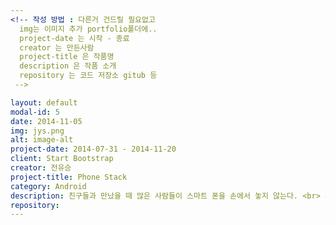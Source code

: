 ```yaml
---
<!-- 작성 방법 : 다른거 건드릴 필요없고
  img는 이미지 추가 portfolio폴더에..
  project-date 는 시작 - 종료
  creator 는 만든사람
  project-title 은 작품명
  description 은 작품 소개
  repository 는 코드 저장소 gitub 등
 -->

layout: default
modal-id: 5
date: 2014-11-05
img: jys.png
alt: image-alt
project-date: 2014-07-31 - 2014-11-20
client: Start Bootstrap
creator: 전유승
project-title: Phone Stack
category: Android
description: 친구들과 만났을 때 많은 사람들이 스마트 폰을 손에서 놓지 않는다. <br> 그래서 핸드폰의 기능들을 못 쓰게 하여 친구에게 집중할 수 있는 폰 잠금 어플을 생각하였다. <br> 추억을 위해 카메라는 사용할 수 있고 <br> 비상시를 대비해 전화도 사용할 수 있는 폰 잠금 어플이다.
repository:
---
```

